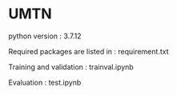 # UMTN

python version : 3.7.12

Required packages are listed in : requirement.txt

Training and validation : trainval.ipynb

Evaluation : test.ipynb
